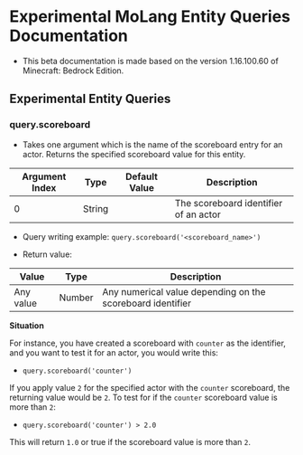 # Experimental MoLang Entity Queries Documentation </h1>

* This beta documentation is made based on the version 1.16.100.60 of Minecraft: Bedrock Edition.


## Experimental Entity Queries

### query.scoreboard
* Takes one argument which is the name of the scoreboard entry for an actor. Returns the specified scoreboard value for this entity.

| Argument Index | Type   | Default Value | Description                               |
|----------------|--------|---------------|-------------------------------------------|
| 0              | String |               | The scoreboard identifier of an actor     |

* Query writing example:
`query.scoreboard('<scoreboard_name>')`

* Return value:

| Value     | Type   | Description                                      |
|-----------|--------|--------------------------------------------------|
| Any value | Number | Any numerical value depending on the scoreboard identifier |


<b> Situation </b><br>

For instance, you have created a scoreboard with `counter` as the identifier, and you want to test it for an actor, you would write this:<br>
- `query.scoreboard('counter')`<br>

If you apply value `2` for the specified actor with the `counter` scoreboard, the returning value would be `2`. To test for if the `counter` scoreboard value is more than `2`:<br>
- `query.scoreboard('counter') > 2.0`<br>

This will return `1.0` or true if the scoreboard value is more than `2`.
